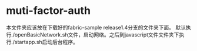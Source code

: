 # muti-factor-auth
本文件夹应该放在下载好的fabric-sample release1.4分支的文件夹下面。
默认执行./openBasicNetwork.sh文件，启动网络。之后到javascript文件文件夹下执行./startapp.sh启动后台程序。
